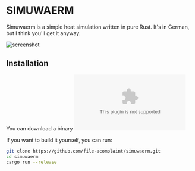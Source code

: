# SIMUWAERM
Simuwaerm is a simple heat simulation written in pure Rust. It's in German, but I think you'll get it anyway.

![screenshot](https://fi-le.net/images/simuwaerm.png?raw=true)

## Installation
You can download a binary ![here](https://fi-le.net/warehouse/simuwaerm.zip)

If you want to build it yourself, you can run:
```bash
git clone https://github.com/file-acomplaint/simuwaerm.git
cd simuwaerm
cargo run --release
```
